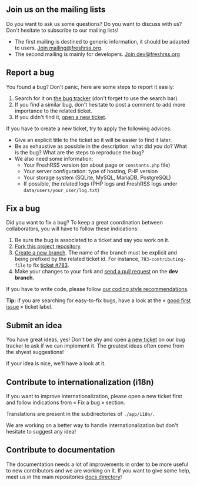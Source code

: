 ## Join us on the mailing lists

Do you want to ask us some questions? Do you want to discuss with us? Don't hesitate to subscribe to our mailing lists!

- The first mailing is destined to generic information, it should be adapted to users. [Join mailing@freshrss.org](https://freshrss.org/mailman/listinfo/mailing).
- The second mailing is mainly for developers. [Join dev@freshrss.org](https://freshrss.org/mailman/listinfo/dev)

## Report a bug

You found a bug? Don't panic, here are some steps to report it easily:

1. Search for it on [the bug tracker](https://github.com/FreshRSS/FreshRSS/issues) (don't forget to use the search bar).
2. If you find a similar bug, don't hesitate to post a comment to add more importance to the related ticket.
3. If you didn't find it, [open a new ticket](https://github.com/FreshRSS/FreshRSS/issues/new).

If you have to create a new ticket, try to apply the following advices:

- Give an explicit title to the ticket so it will be easier to find it later.
- Be as exhaustive as possible in the description: what did you do? What is the bug? What are the steps to reproduce the bug?
- We also need some information:
    + Your FreshRSS version (on about page or `constants.php` file)
    + Your server configuration: type of hosting, PHP version
    + Your storage system (SQLite, MySQL, MariaDB, PostgreSQL)
    + If possible, the related logs (PHP logs and FreshRSS logs under `data/users/your_user/log.txt`)

## Fix a bug

Did you want to fix a bug? To keep a great coordination between collaborators, you will have to follow these indications:

1. Be sure the bug is associated to a ticket and say you work on it.
2. [Fork this project repository](https://help.github.com/articles/fork-a-repo/).
3. [Create a new branch](https://help.github.com/articles/creating-and-deleting-branches-within-your-repository/). The name of the branch must be explicit and being prefixed by the related ticket id. For instance, `783-contributing-file` to fix [ticket #783](https://github.com/FreshRSS/FreshRSS/issues/783).
4. Make your changes to your fork and [send a pull request](https://help.github.com/articles/using-pull-requests/) on the **dev branch**.

If you have to write code, please follow [our coding style recommendations](developers/01_First_steps.md).

**Tip:** if you are searching for easy-to-fix bugs, have a look at the « [good first issue](https://github.com/FreshRSS/FreshRSS/issues?q=is%3Aopen+is%3Aissue+label%3A%22good+first+issue%22) » ticket label.

## Submit an idea

You have great ideas, yes! Don't be shy and open [a new ticket](https://github.com/FreshRSS/FreshRSS/issues/new) on our bug tracker to ask if we can implement it. The greatest ideas often come from the shyest suggestions!

If your idea is nice, we'll have a look at it.

## Contribute to internationalization (i18n)

If you want to improve internationalization, please open a new ticket first and follow indications from « Fix a bug » section.

Translations are present in the subdirectories of `./app/i18n/`.

We are working on a better way to handle internationalization but don't hesitate to suggest any idea!

## Contribute to documentation

The documentation needs a lot of improvements in order to be more useful to new contributors and we are working on it.
If you want to give some help, meet us in the main repositories [docs directory](https://github.com/FreshRSS/FreshRSS/tree/master/docs)!
